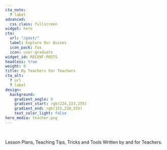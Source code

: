 ```yaml
---
cta_note:
  ? label
advanced:
  css_class: fullscreen
widget: hero
cta:
  url: "/post/"
  label: Explore Our Quizes
  icon_pack: fas
  icon: user-graduate
widget_id: RECENT-POSTS
headless: true
weight: 0
title: By Teachers For Teachers
cta_alt:
  ? url
  ? label
design:
  background:
    gradient_angle: 0
    gradient_start: rgb(224,223,255)
    gradient_end: rgb(153,238,255)
    text_color_light: false
hero_media: teacher.png
---
```

<br>

Lesson Plans, Teaching Tips, Tricks and Tools Written by and for Teachers. 

<br>
